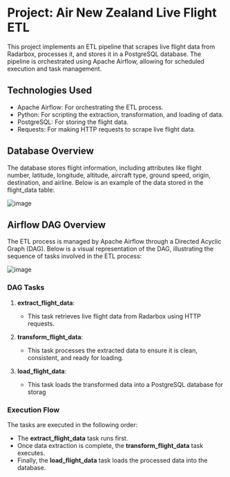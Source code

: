 # Project: Air New Zealand Live Flight ETL 

This project implements an ETL pipeline that scrapes live flight data from Radarbox, processes it, and stores it in a PostgreSQL database. The pipeline is orchestrated using Apache Airflow, allowing for scheduled execution and task management.


## Technologies Used
* Apache Airflow: For orchestrating the ETL process.
* Python: For scripting the extraction, transformation, and loading of data.
* PostgreSQL: For storing the flight data.
* Requests: For making HTTP requests to scrape live flight data.
## Database Overview
The database stores flight information, including attributes like flight number, latitude, longitude, altitude, aircraft type, ground speed, origin, destination, and airline. Below is an example of the data stored in the flight_data table:

![image](https://github.com/user-attachments/assets/85edc87d-0c38-4cb5-b61c-02cd644dbb92)

## Airflow DAG Overview

The ETL process is managed by Apache Airflow through a Directed Acyclic Graph (DAG). Below is a visual representation of the DAG, illustrating the sequence of tasks involved in the ETL process:

![image](https://github.com/user-attachments/assets/bafa83cb-e73b-4095-8d18-6c3b08fee266)

### DAG Tasks

1. **extract_flight_data**: 
   - This task retrieves live flight data from Radarbox using HTTP requests.
   
2. **transform_flight_data**: 
   - This task processes the extracted data to ensure it is clean, consistent, and ready for loading.
   
3. **load_flight_data**: 
   - This task loads the transformed data into a PostgreSQL database for storag

### Execution Flow

The tasks are executed in the following order:
- The **extract_flight_data** task runs first.
- Once data extraction is complete, the **transform_flight_data** task executes.
- Finally, the **load_flight_data** task loads the processed data into the database.
